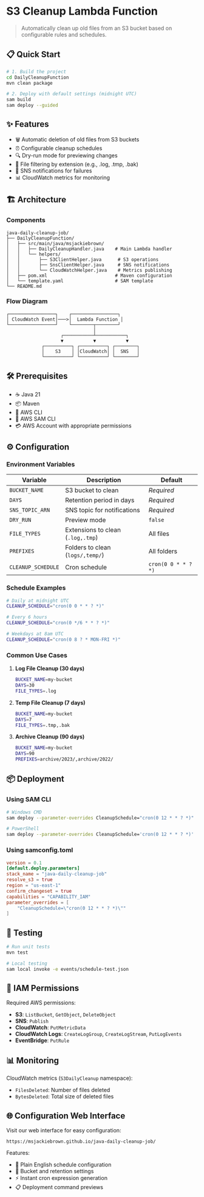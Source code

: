 # S3 Cleanup Lambda Function

> Automatically clean up old files from an S3 bucket based on configurable rules and schedules.

## 📋 Quick Start

```bash
# 1. Build the project
cd DailyCleanupFunction
mvn clean package

# 2. Deploy with default settings (midnight UTC)
sam build
sam deploy --guided
```

## ✨ Features

- 🗑️ Automatic deletion of old files from S3 buckets
- ⏰ Configurable cleanup schedules
- 🔍 Dry-run mode for previewing changes
- 🔎 File filtering by extension (e.g., .log, .tmp, .bak)
- 📩 SNS notifications for failures
- 📊 CloudWatch metrics for monitoring

## 🏗️ Architecture

### Components
```
java-daily-cleanup-job/
├── DailyCleanupFunction/
│   ├── src/main/java/msjackiebrown/
│   │   ├── DailyCleanupHandler.java    # Main Lambda handler
│   │   └── helpers/
│   │       ├── S3ClientHelper.java      # S3 operations
│   │       ├── SnsClientHelper.java     # SNS notifications
│   │       └── CloudWatchHelper.java    # Metrics publishing
│   ├── pom.xml                         # Maven configuration
│   └── template.yaml                   # SAM template
└── README.md
```

### Flow Diagram
```
┌─────────────────┐    ┌─────────────────┐
│ CloudWatch Event│───>│  Lambda Function │
└─────────────────┘    └────────┬────────┘
                                │
                    ┌───────────┴───────────┐
                    ▼           ▼           ▼
             ┌──────────┐ ┌──────────┐ ┌────────┐
             │    S3    │ │CloudWatch│ │  SNS   │
             └──────────┘ └──────────┘ └────────┘
```

## 🛠️ Prerequisites

- ☕ Java 21
- 📦 Maven
- 🔧 AWS CLI
- 🔨 AWS SAM CLI
- 💳 AWS Account with appropriate permissions

## ⚙️ Configuration

### Environment Variables

| Variable | Description | Default |
|----------|-------------|---------|
| `BUCKET_NAME` | S3 bucket to clean | *Required* |
| `DAYS` | Retention period in days | *Required* |
| `SNS_TOPIC_ARN` | SNS topic for notifications | *Required* |
| `DRY_RUN` | Preview mode | `false` |
| `FILE_TYPES` | Extensions to clean (`.log,.tmp`) | All files |
| `PREFIXES` | Folders to clean (`logs/,temp/`) | All folders |
| `CLEANUP_SCHEDULE` | Cron schedule | `cron(0 0 * * ? *)` |

### Schedule Examples

```bash
# Daily at midnight UTC
CLEANUP_SCHEDULE="cron(0 0 * * ? *)"

# Every 6 hours
CLEANUP_SCHEDULE="cron(0 */6 * * ? *)"

# Weekdays at 8am UTC
CLEANUP_SCHEDULE="cron(0 8 ? * MON-FRI *)"
```

### Common Use Cases

1. **Log File Cleanup (30 days)**
   ```bash
   BUCKET_NAME=my-bucket
   DAYS=30
   FILE_TYPES=.log
   ```

2. **Temp File Cleanup (7 days)**
   ```bash
   BUCKET_NAME=my-bucket
   DAYS=7
   FILE_TYPES=.tmp,.bak
   ```

3. **Archive Cleanup (90 days)**
   ```bash
   BUCKET_NAME=my-bucket
   DAYS=90
   PREFIXES=archive/2023/,archive/2022/
   ```

## 📦 Deployment

### Using SAM CLI

```bash
# Windows CMD
sam deploy --parameter-overrides CleanupSchedule="cron(0 12 * * ? *)"

# PowerShell
sam deploy --parameter-overrides CleanupSchedule='cron(0 12 * * ? *)'
```

### Using samconfig.toml
```toml
version = 0.1
[default.deploy.parameters]
stack_name = "java-daily-cleanup-job"
resolve_s3 = true
region = "us-east-1"
confirm_changeset = true
capabilities = "CAPABILITY_IAM"
parameter_overrides = [
    "CleanupSchedule=\"cron(0 12 * * ? *)\""
]
```

## 🧪 Testing

```bash
# Run unit tests
mvn test

# Local testing
sam local invoke -e events/schedule-test.json
```

## 🔐 IAM Permissions

Required AWS permissions:
- **S3**: `ListBucket`, `GetObject`, `DeleteObject`
- **SNS**: `Publish`
- **CloudWatch**: `PutMetricData`
- **CloudWatch Logs**: `CreateLogGroup`, `CreateLogStream`, `PutLogEvents`
- **EventBridge**: `PutRule`

## 📊 Monitoring

CloudWatch metrics (`S3DailyCleanup` namespace):
- `FilesDeleted`: Number of files deleted
- `BytesDeleted`: Total size of deleted files

## 🌐 Configuration Web Interface

Visit our web interface for easy configuration:
```
https://msjackiebrown.github.io/java-daily-cleanup-job/
```

Features:
- 📝 Plain English schedule configuration
- 🎯 Bucket and retention settings
- ⚡ Instant cron expression generation
- 📋 Deployment command previews